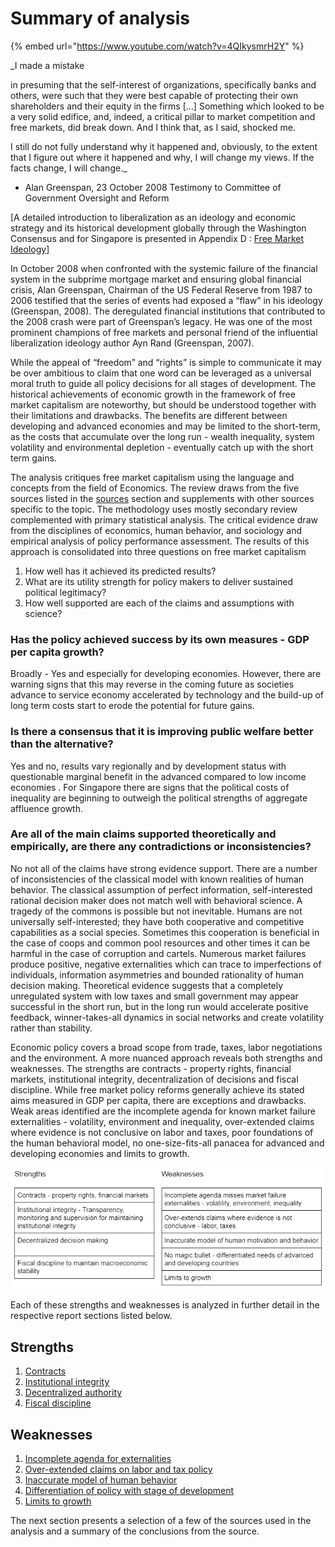 # Summary of analysis

{% embed url="https://www.youtube.com/watch?v=4QIkysmrH2Y" %}

_I made a mistake   
  
in presuming that the self-interest of organizations, specifically banks and others, were such that they were best capable of protecting their own shareholders and their equity in the firms \[...\] Something which looked to be a very solid edifice, and, indeed, a critical pillar to market competition and free markets, did break down. And I think that, as I said, shocked me.   
  
I still do not fully understand why it happened and, obviously, to the extent that I figure out where it happened and why, I will change my views. If the facts change, I will change._  
  
- Alan Greenspan, 23 October 2008 Testimony to Committee of Government Oversight and Reform

\[A detailed introduction to liberalization as an ideology and economic strategy and its historical development globally through the Washington Consensus and for Singapore is presented in Appendix D : [Free Market Ideology](free-market-ideology/liberalization.md)\]

In October 2008 when confronted with the systemic failure of the financial system in the subprime mortgage market and ensuring global financial crisis, Alan Greenspan, Chairman of the US Federal Reserve from 1987 to 2006 testified that the series of events had exposed a “flaw” in his ideology \(Greenspan, 2008\).  The deregulated financial institutions that contributed to the 2008 crash were part of Greenspan’s legacy.  He was one of the most prominent champions of free markets and personal friend of the influential liberalization ideology author Ayn Rand \(Greenspan, 2007\).  

While the appeal of “freedom” and “rights” is simple to communicate it may be over ambitious to claim that one word can be leveraged as a universal moral truth to guide all policy decisions for all stages of development. The historical achievements of economic growth in the framework of free market capitalism are noteworthy, but should be understood together with their limitations and drawbacks.  The benefits are different between developing and advanced economies and may be limited to the short-term, as the costs that accumulate over the long run - wealth inequality, system volatility and environmental depletion - eventually catch up with the short term gains.  

The analysis critiques free market capitalism using the language and concepts from the field of Economics.  The review draws from the five sources listed in the [sources](sources.md) section and supplements with other sources specific to the topic.  The methodology uses mostly secondary review complemented with primary statistical analysis.  The critical evidence draw from the disciplines of economics, human behavior, and sociology and empirical analysis of policy performance assessment.  The results of this approach is consolidated into three questions on free market capitalism 

1. How well has it achieved its predicted results?
2. What are its utility strength for policy makers to deliver sustained political legitimacy?
3. How well supported are each of the claims and assumptions with science?

### Has the policy achieved success by its own measures - GDP per capita growth?

Broadly - Yes and especially for developing economies.  However, there are warning signs that this may reverse in the coming future as societies advance to service economy accelerated by technology and the build-up of long term costs start to erode the potential for future gains.

### Is there a consensus that it is improving public welfare better than the alternative?

Yes and no, results vary regionally and by development status with questionable marginal benefit in the advanced compared to low income economies . For Singapore there are signs that the political costs of inequality are beginning to outweigh the political strengths of aggregate affluence growth. 

### Are all of the main claims supported theoretically and empirically, are there any contradictions or inconsistencies?

No not all of the claims have strong evidence support. There are a number of inconsistencies of the classical model with known realities of human behavior. The classical assumption of perfect information, self-interested rational decision maker does not match well with behavioral science.  A tragedy of the commons is possible but not inevitable.  Humans are not universally self-interested; they have both cooperative and competitive capabilities as a social species. Sometimes this cooperation is beneficial in the case of coops and common pool resources and other times it can be harmful in the case of corruption and cartels.  Numerous market failures produce positive, negative externalities which can trace to imperfections of individuals, information asymmetries and bounded rationality of human decision making.  Theoretical evidence suggests that a completely unregulated system with low taxes and small government may appear successful in the short run, but in the long run would accelerate positive feedback, winner-takes-all dynamics in social networks and create volatility rather than stability.

Economic policy covers a broad scope from trade, taxes, labor negotiations and the environment.  A more nuanced approach reveals both strengths and weaknesses.  The strengths are contracts -  property rights, financial markets, institutional integrity, decentralization of decisions and fiscal discipline.   While free market policy reforms generally achieve its stated aims measured in GDP per capita, there are exceptions and drawbacks.  Weak areas identified are the incomplete agenda for known market failure externalities - volatility, environment and inequality, over-extended claims where evidence is not conclusive on labor and taxes, poor foundations of the human behavioral model, no one-size-fits-all panacea for advanced and developing economies and limits to growth.  

![Strengths and weaknesses of liberalization policy](.gitbook/assets/image%20%2823%29.png)

Each of these strengths and weaknesses is analyzed in further detail in the respective report sections listed below.

## Strengths

1. [Contracts](strengths/contracts.md)
2. [Institutional integrity](strengths/institutional-integrity.md)
3. [Decentralized authority](strengths/decentralized-authority.md)
4. [Fiscal discipline](strengths/fiscal-discipline.md)

## Weaknesses

1. [Incomplete agenda for externalities](externalities/an-incomplete-agenda.md)
2. [Over-extended claims on labor and tax policy](role-of-the-state/labor.md)
3. [Inaccurate model of human behavior](homo-sapien.md)
4. [Differentiation of policy with stage of development](role-of-the-state/shifting-role-of-the-state.md)
5. [Limits to growth](limits-to-growth/advance-no-further.md)    

The next section presents a selection of a few of the sources used in the analysis and a summary of the conclusions from the source. 


